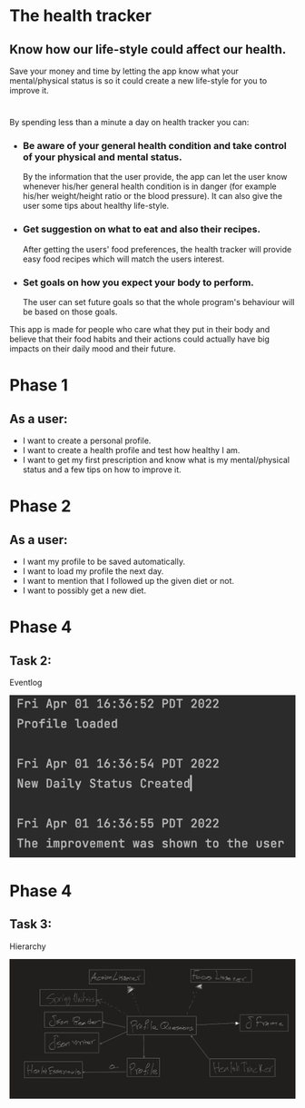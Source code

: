 # The health tracker
## Know how our life-style could affect our health.
Save your money and time by letting the app know what your mental/physical
status is so it could create a new life-style for you to improve it.

#



By spending less than a minute a day on health tracker you can:
- ### Be aware of your general health condition and take control of your physical and mental status.       

  By the information that the user provide, the app can let the user know whenever 
his/her general health condition is in danger (for example his/her weight/height
ratio or the blood pressure). 
It can also give the user some tips about healthy life-style.

- ### Get suggestion on what to eat and also their recipes.

   After getting the users' food preferences, the health tracker will provide easy
food recipes which will match the users interest.

- ### Set goals on how you expect your body to perform.

   The user can set future goals so that the whole program's behaviour will be based 
on those goals.

This app is made for people who care what they put in their body and believe that their 
food habits and their actions could actually have big impacts on their daily mood and 
their future.

# Phase 1
## As a user:

   - I want to create a personal profile.
   - I want to create a health profile and test how healthy I am.
   - I want to get my first prescription and know what is my mental/physical status and 
  a few tips on how to improve it.


# Phase 2
## As a user:

- I want my profile to be saved automatically.
- I want to load my profile the next day.
- I want to mention that I followed up the given diet or not.
- I want to possibly get a new diet.



# Phase 4
## Task 2:
Eventlog

![](img2.png)


# Phase 4
## Task 3:
Hierarchy

![](Hierarchy.jpeg)
#

#
